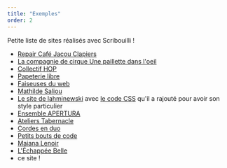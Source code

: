 ```yaml
---
title: "Exemples"
order: 2
---
```

Petite liste de sites réalisés avec Scribouilli !

-  [Repair Café Jacou Clapiers](https://newick.github.io/repaircafejacouclapiers/)
- [La compagnie de cirque Une paillette dans l'oeil](https://julie-bertho-julie-bertho-b51c485cf1978686e3352a27574db65e39313.monpetitsite.org/)
-  [Collectif HOP](http://collectifhop.fr/)
-  [Papeterie libre](https://la-papeterie-libre.fr/boutique.html)
-  [Faiseuses du web](https://faiseusesduweb.eu.org/)
- [Mathilde Saliou](https://mathildesaliou.com/)
- [Le site de lahminewski](https://lahminewski.github.io/note/) avec [le code CSS](https://github.com/Lahminewski/note/blob/main/assets/css/custom.css) qu'il a rajouté pour avoir son style particulier
- [Ensemble APERTURA](https://ensembleapertura.github.io/test-website-repo-3796/)
- [Ateliers Tabernacle](https://atelierstabernacle.github.io/test-website-repo-3796.html)
- [Cordes en duo](https://cordesenduo.com/)
- [Petits bouts de code](https://ynote.github.io/petits-bouts-de-code/)
- [Maiana Lenoir](https://mana-spirit.fr/)
- [L'Échappée Belle](https://lechappeebelle.team/)
- ce site ! 
